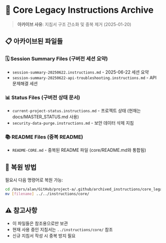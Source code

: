 # 📁 Core Legacy Instructions Archive

> **아카이브 사유**: 지침서 구조 간소화 및 중복 제거 (2025-01-20)

## 📋 아카이브된 파일들

### 🗓️ Session Summary Files (구버전 세션 요약)

- `session-summary-20250622.instructions.md` - 2025-06-22 세션 요약
- `session-summary-20250622-api-troubleshooting.instructions.md` - API 문제해결 세션

### 📊 Status Files (구버전 상태 문서)

- `current-project-status.instructions.md` - 프로젝트 상태 (현재는 docs/MASTER_STATUS.md 사용)
- `security-data-purge.instructions.md` - 보안 데이터 삭제 지침

### 📚 README Files (중복 README)

- `README-CORE.md` - 중복된 README 파일 (core/README.md와 통합됨)

## 🔄 복원 방법

필요시 다음 명령어로 복원 가능:

```bash
cd /Users/alan/GitHub/project-a/.github/archived_instructions/core_legacy
mv [filename] ../../instructions/core/
```

## ⚠️ 참고사항

- 이 파일들은 참조용으로만 보관
- 현재 사용 중인 지침서는 `../instructions/core/` 참조
- 신규 지침서 작성 시 중복 방지 필요
